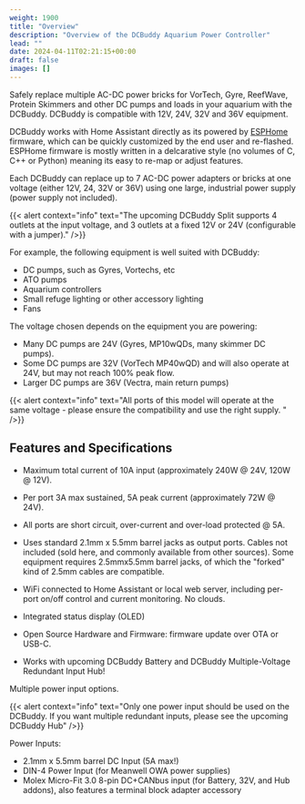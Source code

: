 ```yaml
---
weight: 1900
title: "Overview"
description: "Overview of the DCBuddy Aquarium Power Controller"
lead: ""
date: 2024-04-11T02:21:15+00:00
draft: false
images: []
---
```



Safely replace multiple AC-DC power bricks for VorTech, Gyre, ReefWave, Protein
Skimmers and other DC pumps and loads in your aquarium with the DCBuddy. DCBuddy
is compatible with 12V, 24V, 32V and 36V equipment.

DCBuddy works with Home Assistant directly as its powered by
[ESPHome](https://esphome.io) firmware, which can be quickly customized by the
end user and re-flashed. ESPHome firmware is mostly written in a delcarative
style (no volumes of C, C++ or Python) meaning its easy to re-map or adjust
features.

Each DCBuddy can replace up to 7 AC-DC power adapters or bricks at one voltage
(either 12V, 24, 32V or 36V) using one large, industrial power supply (power
supply not included). 

{{< alert context="info" text="The upcoming DCBuddy Split supports 4 outlets at the input
voltage, and 3 outlets at a fixed 12V or 24V (configurable with a jumper)." />}}


For example, the following equipment is well suited with DCBuddy:
- DC pumps, such as Gyres, Vortechs, etc
- ATO pumps
- Aquarium controllers
- Small refuge lighting or other accessory lighting
- Fans

The voltage chosen depends on the equipment you are powering:

- Many DC pumps are 24V (Gyres, MP10wQDs, many skimmer DC pumps).
- Some DC pumps are 32V (VorTech MP40wQD) and will also operate at 24V, but may not reach 100% peak flow.
- Larger DC pumps are 36V (Vectra, main return pumps)


{{< alert context="info" text="All ports of this model will operate at the same
voltage - please ensure the compatibility and use the right supply. " />}}

## Features and Specifications

- Maximum total current of 10A input (approximately 240W @ 24V, 120W @ 12V). 

- Per port 3A max sustained, 5A peak current (approximately 72W @ 24V).

- All ports are short circuit, over-current and over-load protected @ 5A.

- Uses standard 2.1mm x 5.5mm barrel jacks as output ports. Cables not included
  (sold here, and commonly available from other sources). Some equipment
  requires 2.5mmx5.5mm barrel jacks, of which the "forked" kind of 2.5mm cables
  are compatible.

- WiFi connected to Home Assistant or local web server, including per-port on/off control and current monitoring. No clouds.

- Integrated status display (OLED)

- Open Source Hardware and Firmware: firmware update over OTA or USB-C.

- Works with upcoming DCBuddy Battery and DCBuddy Multiple-Voltage Redundant Input Hub!

Multiple power input options. 

{{< alert context="info" text="Only one power input should be used on the DCBuddy. If you want multiple redundant inputs, please see the upcoming DCBuddy Hub" />}}

Power Inputs:

- 2.1mm x 5.5mm barrel DC Input (5A max!)
- DIN-4 Power Input (for Meanwell OWA power supplies)
- Molex Micro-Fit 3.0 8-pin DC+CANbus input (for Battery, 32V, and Hub addons),
  also features a terminal block adapter accessory
